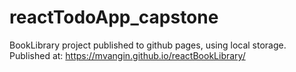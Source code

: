 # reactTodoApp_capstone
BookLibrary project published to github pages, using local storage. Published at: https://mvangin.github.io/reactBookLibrary/

